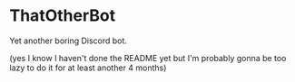 # ThatOtherBot
Yet another boring Discord bot.

(yes I know I haven't done the README yet but I'm probably gonna be too lazy to do it for at least another 4 months)
